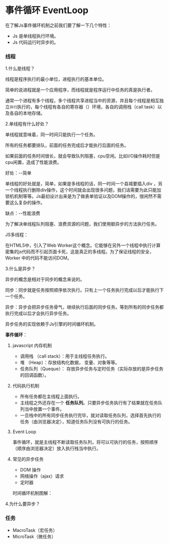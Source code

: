 # 事件循环 EventLoop

在了解Js事件循环机制之前我们要了解一下几个特性：

* Js 是单线程执行环境。
* Js 代码运行时异步的。

### 线程

1.什么是线程？

 线程是程序执行的最小单位，进程执行的基本单位。

简单的说进程就是一个应用程序，而线程就是程序运行中任务的真是执行者。

通常一个进程有多个线程，多个线程共享进程当中的资源，并且每个线程是相互独立`并行`执行的，每个线程有各自的寄存器（）环境，各自的调用栈（call task）以及各自的本地存储。

2.单线程有什么好处？

单线程就意味着，同一时间只能执行一个任务。

所有的任务都要排队，前面的任务完成后才能执行后面的任务。

如果前面的任务时间很长，就会导致队列阻塞，cpu空闲。比如I/O操作耗时但是cpu闲置，造成了性能浪费。

好处：--简单

单线程的好处就是，简单，如果是多线程的话，同一时间一个县城要插入div ，另一个线程执行删除div操作，这个时间就会出现很多问题，我们话需要为此只能加锁机机制等等。Js最初设计出来是为了做表单验证以及DOM操作的，很闲然不需要这么复杂的操作。

缺点：--性能浪费

为了解决单线程队列阻塞、浪费资源的问题，我们使用额异步的方法执行任务。

JS多线程：

在HTML5中，引入了Web Worker这个概念。它能够在另外一个线程中执行计算密集的js代码而不引起页面卡死，这是真正的多线程。为了保证线程的安全，Worker 中的代码不能访问DOM。

3.什么是异步？

异步的概念是相对于同步的概念来说的。

同步：同步就是任务按照顺序依次执行。只有上一个任务执行完成以后才能执行下一个任务。

异步：异步会把异步任务骨气，继续执行后面的同步任务。等到所有的同步任务都执行完成以后才会执行异步任务。

异步任务的实现依赖于Js引擎的时间循环机制。

**事件循环**：

1. javascript 内存机制

   * 调用栈 （call stack）：用于主线程任务执行。
   * 堆 （Heap）：存放结构化数据， 变量、对象等等。
   * 任务队列（Queque）： 存放异步任务与定时任务（实际存放的是异步任务的回调函数）。

2. 代码执行机制

   * 所有任务都在主线程上面执行。
   * 主线程之外还存在一个 **任务队列**。只要异步任务执行有了结果就在任务队列当中放置一个事件。
   * 一旦栈中的所有同步任务执行完毕，就对读取任务队列，选择首先执行的任务（由浏览器决定），知道任务队列没有可执行的任务。

3. Event Loop

   事件循环，就是主线程不断读取任务队列，将可以可执行的任务，按照顺序（顺序由浏览器决定）放入执行栈当中执行。

4. 常见的异步任务

   * DOM 操作
   * 网络操作（ajax）请求
   * 定时器

   时间循环机制图解：

   





4.为什么要异步？



### 任务

* MacroTask（宏任务）
* MicroTask（微任务）

# 

